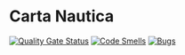 # Carta Nautica

[![Quality Gate Status](https://sonarcloud.io/api/project_badges/measure?project=nkilders_carta-nautica&metric=alert_status)](https://sonarcloud.io/summary/new_code?id=nkilders_carta-nautica)
[![Code Smells](https://sonarcloud.io/api/project_badges/measure?project=nkilders_carta-nautica&metric=code_smells)](https://sonarcloud.io/summary/new_code?id=nkilders_carta-nautica)
[![Bugs](https://sonarcloud.io/api/project_badges/measure?project=nkilders_carta-nautica&metric=bugs)](https://sonarcloud.io/summary/new_code?id=nkilders_carta-nautica)

